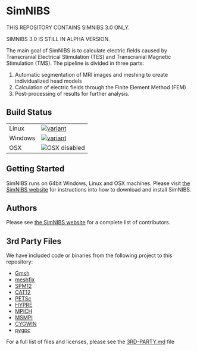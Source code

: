# SimNIBS

THIS REPOSITORY CONTAINS SIMNIBS 3.0 ONLY.

SIMNIBS 3.0 IS STILL IN ALPHA VERSION.

The main goal of SimNIBS is to calculate electric fields caused by Transcranial Electrical Stimulation (TES) and Transcranial Magnetic Stimulation (TMS).
The pipeline is divided in three parts:
1. Automatic segmentation of MRI images and meshing to create individualized head models
2. Calculation of electric fields through the Finite Element Method (FEM)
3. Post-processing of results for further analysis.

## Build Status
<table>
  <tr>
  <td>Linux</td>
    <td>
    <a href="https://dev.azure.com/simnibs/simnibs/_build/latest?definitionId=4">
      <img src="https://dev.azure.com/simnibs/simnibs/_apis/build/status/Linux?branchName=master" alt="variant">
    </a>
    </td>
  </tr>
  <tr>
  <td>Windows</td>
    <td>
    <a href="https://dev.azure.com/simnibs/simnibs/_build/latest?definitionId=5">
      <img src="https://dev.azure.com/simnibs/simnibs/_apis/build/status/Windows?branchName=master" alt="variant">
      </a>
    </td>
  </tr>
  <td>OSX</td>
    <td>
    <img src="https://img.shields.io/badge/OSX-disabled-lightgrey.svg" alt="OSX disabled">
    </td>
  </tr>
</table>


## Getting Started
 
SimNIBS runs on 64bit Windows, Linux and OSX machines.
Please visit [the SimNIBS website](http://www.simnibs.org) for instructions into how to download and install SimNIBS.


## Authors
Please see [the SimNIBS website](http://www.simnibs.org) for a complete list of contributors.

## 3rd Party Files
We have included code or binaries from the following project to this repository:
* [Gmsh](www.gmsh.info)
* [meshfix](https://github.com/MarcoAttene/MeshFix-V2.1)
* [SPM12](https://www.fil.ion.ucl.ac.uk/spm/software/spm12/)
* [CAT12](http://www.neuro.uni-jena.de/cat/)
* [PETSc](https://www.mcs.anl.gov/petsc/)
* [HYPRE](https://www.mcs.anl.gov/petsc://computation.llnl.gov/projects/hypre-scalable-linear-solvers-multigrid-methods)
* [MPICH](https://www.mpich.org/)
* [MSMPI](https://github.com/Microsoft/Microsoft-MPI)
* [CYGWIN](https://www.cygwin.com/)
* [pygpc](https://github.com/konstantinweise/pygpc)

For a full list of files and licenses, please see the [3RD-PARTY.md](3RD-PARTY.md) file
